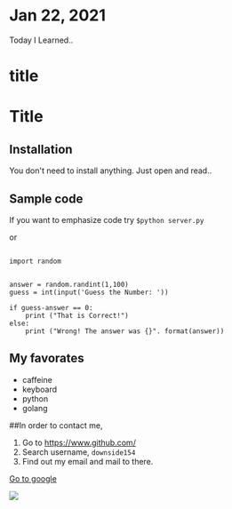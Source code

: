 # Jan 22, 2021
Today I Learned..

<h1>title</h1>

# Title

## Installation

You don't need to install anything.
Just open and read..

## Sample code

If you want to emphasize code try `$python server.py`

or
```

import random


answer = random.randint(1,100)
guess = int(input('Guess the Number: '))

if guess-answer == 0:
	print ("That is Correct!")
else:
	print ("Wrong! The answer was {}". format(answer))
```

## My favorates

- caffeine
- keyboard
- python
- golang

##In order to contact me,

1. Go to https://www.github.com/
2. Search username, `downside154`
3. Find out my email and mail to there.

[Go to google](https://www.google.com/)

![](https://avatars.githubusercontent.com/u/75163801?s=460&v=4)

